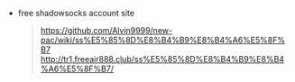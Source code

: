 * free shadowsocks account site
  > https://github.com/Alvin9999/new-pac/wiki/ss%E5%85%8D%E8%B4%B9%E8%B4%A6%E5%8F%B7
  > http://tr1.freeair888.club/ss%E5%85%8D%E8%B4%B9%E8%B4%A6%E5%8F%B7/
